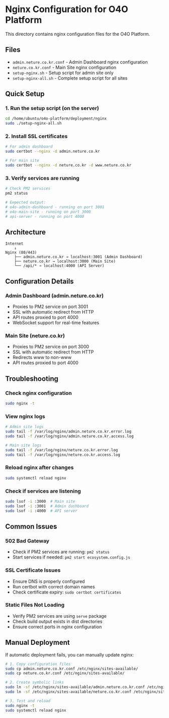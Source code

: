 # Nginx Configuration for O4O Platform

This directory contains nginx configuration files for the O4O Platform.

## Files

- `admin.neture.co.kr.conf` - Admin Dashboard nginx configuration
- `neture.co.kr.conf` - Main Site nginx configuration
- `setup-nginx.sh` - Setup script for admin site only
- `setup-nginx-all.sh` - Complete setup script for all sites

## Quick Setup

### 1. Run the setup script (on the server)

```bash
cd /home/ubuntu/o4o-platform/deployment/nginx
sudo ./setup-nginx-all.sh
```

### 2. Install SSL certificates

```bash
# For admin dashboard
sudo certbot --nginx -d admin.neture.co.kr

# For main site
sudo certbot --nginx -d neture.co.kr -d www.neture.co.kr
```

### 3. Verify services are running

```bash
# Check PM2 services
pm2 status

# Expected output:
# o4o-admin-dashboard - running on port 3001
# o4o-main-site - running on port 3000
# api-server - running on port 4000
```

## Architecture

```
Internet
    ↓
Nginx (80/443)
    ├── admin.neture.co.kr → localhost:3001 (Admin Dashboard)
    ├── neture.co.kr → localhost:3000 (Main Site)
    └── /api/* → localhost:4000 (API Server)
```

## Configuration Details

### Admin Dashboard (admin.neture.co.kr)
- Proxies to PM2 service on port 3001
- SSL with automatic redirect from HTTP
- API routes proxied to port 4000
- WebSocket support for real-time features

### Main Site (neture.co.kr)
- Proxies to PM2 service on port 3000
- SSL with automatic redirect from HTTP
- Redirects www to non-www
- API routes proxied to port 4000

## Troubleshooting

### Check nginx configuration
```bash
sudo nginx -t
```

### View nginx logs
```bash
# Admin site logs
sudo tail -f /var/log/nginx/admin.neture.co.kr.error.log
sudo tail -f /var/log/nginx/admin.neture.co.kr.access.log

# Main site logs
sudo tail -f /var/log/nginx/neture.co.kr.error.log
sudo tail -f /var/log/nginx/neture.co.kr.access.log
```

### Reload nginx after changes
```bash
sudo systemctl reload nginx
```

### Check if services are listening
```bash
sudo lsof -i :3000  # Main site
sudo lsof -i :3001  # Admin dashboard
sudo lsof -i :4000  # API server
```

## Common Issues

### 502 Bad Gateway
- Check if PM2 services are running: `pm2 status`
- Start services if needed: `pm2 start ecosystem.config.js`

### SSL Certificate Issues
- Ensure DNS is properly configured
- Run certbot with correct domain names
- Check certificate expiry: `sudo certbot certificates`

### Static Files Not Loading
- Verify PM2 services are using `serve` package
- Check build output exists in dist directories
- Ensure correct ports in nginx configuration

## Manual Deployment

If automatic deployment fails, you can manually update nginx:

```bash
# 1. Copy configuration files
sudo cp admin.neture.co.kr.conf /etc/nginx/sites-available/
sudo cp neture.co.kr.conf /etc/nginx/sites-available/

# 2. Create symbolic links
sudo ln -sf /etc/nginx/sites-available/admin.neture.co.kr.conf /etc/nginx/sites-enabled/
sudo ln -sf /etc/nginx/sites-available/neture.co.kr.conf /etc/nginx/sites-enabled/

# 3. Test and reload
sudo nginx -t
sudo systemctl reload nginx
```